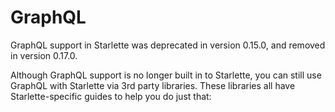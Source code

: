 
# GraphQL


GraphQL support in Starlette was deprecated in version 0.15.0, and removed in version 0.17.0.


Although GraphQL support is no longer built in to Starlette, you can still use GraphQL with Starlette via 3rd party libraries. These libraries all have Starlette-specific guides to help you do just that:



